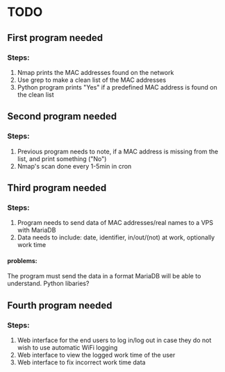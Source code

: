# TODO

## First program needed

### Steps:
1. Nmap prints the MAC addresses found on the network
2. Use grep to make a clean list of the MAC addresses
3. Python program prints "Yes" if a predefined MAC address is found on the clean list


## Second program needed

### Steps:
1. Previous program needs to note, if a MAC address is missing from the list, and print something ("No")
2. Nmap's scan done every 1-5min in cron


## Third program needed

### Steps:
1. Program needs to send data of MAC addresses/real names to a VPS with MariaDB
2. Data needs to include: date, identifier, in/out/(not) at work, optionally work time

#### problems:
The program must send the data in a format MariaDB will be able to understand. Python libaries?

## Fourth program needed

### Steps:
1. Web interface for the end users to log in/log out in case they do not wish to use automatic WiFi logging
2. Web interface to view the logged work time of the user
3. Web interface to fix incorrect work time data
